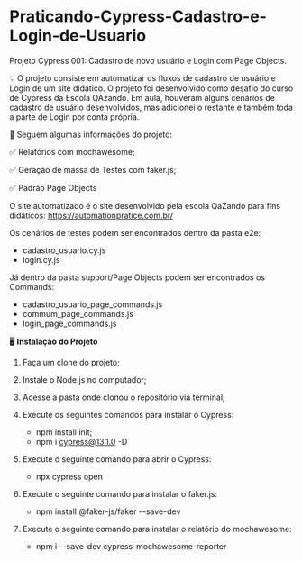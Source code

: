 # Praticando-Cypress-Cadastro-e-Login-de-Usuario
Projeto Cypress 001: Cadastro de novo usuário e Login com Page Objects.

💡 O projeto consiste em automatizar os fluxos de cadastro de usuário e Login de um site didático. O projeto foi desenvolvido como desafio do curso de Cypress da Escola QAzando. Em aula, houveram alguns cenários de cadastro de usuário desenvolvidos, mas adicionei o restante e também toda a parte de Login por conta própria.

 📌 Seguem algumas informações do projeto:

✅ Relatórios com mochawesome;

✅ Geração de massa de Testes com faker.js;

✅ Padrão Page Objects


O site automatizado é o site desenvolvido pela escola QaZando para fins didáticos: https://automationpratice.com.br/

Os cenários de testes podem ser encontrados dentro da pasta e2e:

* cadastro_usuario.cy.js
* login.cy.js

Já dentro da pasta support/Page Objects podem ser encontrados os Commands:

* cadastro_usuario_page_commands.js
* commum_page_commands.js
* login_page_commands.js


🖥️ **Instalação do Projeto**

1. Faça um clone do projeto;
   
2. Instale o Node.js no computador;
   
3. Acesse a pasta onde clonou o repositório via terminal;
   
4. Execute os seguintes comandos para instalar o Cypress:
   
     * npm install init;
     * npm i cypress@13.1.0 -D
       
5. Execute o seguinte comando para abrir o Cypress:
   
     * npx cypress open
       
6. Execute o seguinte comando para instalar o faker.js:
   
     * npm install @faker-js/faker --save-dev
       
7. Execute o seguinte comando para instalar o relatório do mochawesome:
   
     * npm i --save-dev cypress-mochawesome-reporter


